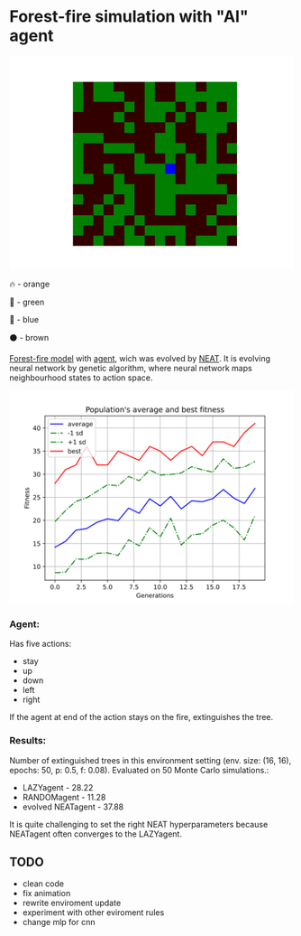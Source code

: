 # Forest-fire simulation with "AI" agent

![](animation/NEATPolicy_simulation.gif)

:fire: - orange

:evergreen_tree: - green

:fire_engine: - blue

:black_circle: - brown

[Forest-fire model](https://en.wikipedia.org/wiki/Forest-fire_model) with [agent](###Agent), wich was evolved by [NEAT](https://neat-python.readthedocs.io/en/latest/). It is evolving neural network by genetic algorithm, where neural network maps neighbourhood states to action space.

![](evolve_results/avg_fitness.svg)

### Agent:
Has five actions:
* stay
* up
* down
* left
* right

If the agent at end of the action stays on the fire, extinguishes the tree.

### Results:
Number of extinguished trees in this environment setting (env. size: (16, 16), epochs: 50, p: 0.5, f: 0.08). Evaluated on 50 Monte Carlo simulations.:
* LAZYagent - 28.22
* RANDOMagent - 11.28
* evolved NEATagent - 37.88

It is quite challenging to set the right NEAT hyperparameters because NEATagent often converges to the LAZYagent.

## TODO
* clean code
* fix animation
* rewrite enviroment update
* experiment with other eviroment rules
* change mlp for cnn